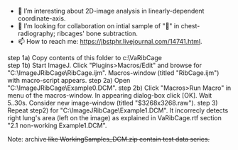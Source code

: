 - 👀 I’m interesting about 2D-image analysis in linearly-dependent coordinate-axis.
- 💞️ I’m looking for collaboration on intial sample of "👀" in chest-radiography; ribcages' bone subtraction.
- 📫 How to reach me: https://jbstphr.livejournal.com/14741.html.

step 1a) Copy contents of this folder to c:\VaRibCage\
step 1b) Start ImageJ. Click "Plugins>Macros/Edit" and browse 
         for "C:\ImageJRibCage\RibCage.ijm". Macros-window  (titled "RibCage.ijm")
         with macro-script appears.
step 2a) Open "C:\ImageJRibCage\Example0.DCM". 
step 2b) Click "Macros>Run Macro" in menu of the macros-window. In appearing dialog-box
         click [OK]. Wait 5..30s. Consider new  image-window (titled "$3268x3268.raw").
step 3)  Repeat step2) for "C:\ImageJRibCage\Example1.DCM". It incorrecly detects right
         lung's  area (left on the image) as explained in VaRibCage.rtf section "2.1
         non-working Example1.DCM". 

Note: archive<s> like WorkingSamples_DCM.zip contain test data series.

<!---
jbstphr/jbstphr is a ✨ special ✨ repository because its `README.md` (this file) appears on your GitHub profile.
You can click the Preview link to take a look at your changes.
--->
